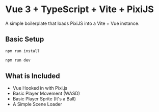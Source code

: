 # Vue 3 + TypeScript + Vite + PixiJS

A simple boilerplate that loads PixiJS into a Vite + Vue instance.

## Basic Setup

```ts
npm run install

npm run dev
```

## What is Included

-   Vue Hooked in with Pixi.js
-   Basic Player Movement (WASD)
-   Basic Player Sprite (It's a Ball)
-   A Simple Scene Loader
